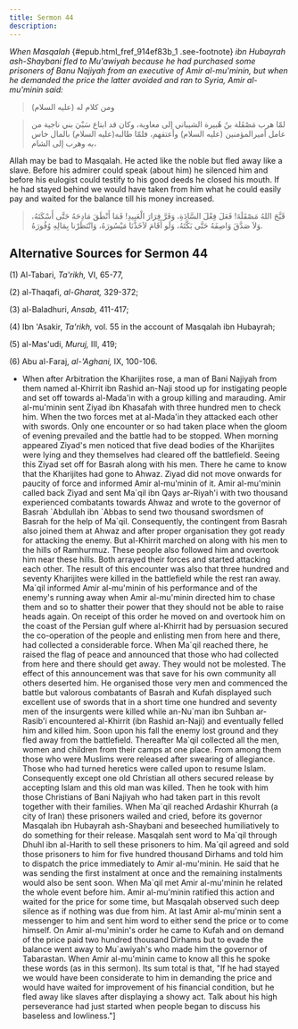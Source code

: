 ```yaml
---
title: Sermon 44
description: 
---
```


*When Masqalah* {#epub.html_fref_914ef83b_1
.see-footnote} *ibn Hubayrah ash-Shaybani fled to Mu'awiyah because he
had purchased some prisoners of Banu Najiyah from an executive of Amir
al-mu'minin, but when he demanded the price the latter avoided and ran
to Syria, Amir al-mu'minin said:*

> ومن كلام له (عليه السلام)

> لمّا هرب مَصْقَلة بنُ هُبيرة الشيباني إلى معاوية، وكان قد ابتاع سَبْيَ بني
> ناجية من عامل أميرالمؤمنين (عليه السلام) وأعتقهم، فلمّا طالبه(عليه
> السلام) بالمال خاس به وهرب إلى الشام،

Allah may be bad to Masqalah. He acted like the noble but fled away like
a slave. Before his admirer could speak (about him) he silenced him and
before his eulogist could testify to his good deeds he closed his mouth.
If he had stayed behind we would have taken from him what he could
easily pay and waited for the balance till his money increased.

> قَبَّحَ اللهُ مَصْقَلَةَ! فَعَلَ فِعْلَ السَّادَةِ، وَفَرَّ فِرَارَ الْعَبِيدِ! فَمَا أَنْطَقَ مَادِحَهُ حَتَّى
> أَسْكَتَهُ، وَلاَ صَدَّقَ وَاصِفَهُ حَتَّى بَكَّتَهُ، وَلَو أَقَامَ لاَخَذْنَا مَيْسُورَهُ، وَانْتَظَرْنا بِمَالِهِ
> وُفُورَهُ.

## Alternative Sources for Sermon 44

\(1\) Al-Tabari, *Ta\'rikh,* VI, 65-77,

\(2\) al-Thaqafi, *al-Gharat,* 329-372;

\(3\) al-Baladhuri, *Ansab,* 411-417;

\(4\) Ibn 'Asakir, *Ta\'rikh,* vol. 55 in the account of Masqalah ibn
Hubayrah;

\(5\) al-Mas'udi, *Muruj,* III, 419;

\(6\) Abu al-Faraj, *al-\'Aghani,* IX, 100-106.

-  When after
    Arbitration the Kharijites rose, a man of Bani Najiyah from them
    named al-Khirrit ibn Rashid an-Naji stood up for instigating people
    and set off towards al-Mada\'in with a group killing and marauding.
    Amir al-mu\'minin sent Ziyad ibn Khasafah with three hundred men to
    check him. When the two forces met at al-Mada\'in they attacked each
    other with swords. Only one encounter or so had taken place when the
    gloom of evening prevailed and the battle had to be stopped. When
    morning appeared Ziyad\'s men noticed that five dead bodies of the
    Kharijites were lying and they themselves had cleared off the
    battlefield. Seeing this Ziyad set off for Basrah along with his
    men. There he came to know that the Kharijites had gone to Ahwaz.
    Ziyad did not move onwards for paucity of force and informed Amir
    al-mu\'minin of it. Amir al-mu\'minin called back Ziyad and sent
    Ma\`qil ibn Qays ar-Riyah\'i with two thousand experienced
    combatants towards Ahwaz and wrote to the governor of Basrah
    \`Abdullah ibn \`Abbas to send two thousand swordsmen of Basrah for
    the help of Ma\`qil. Consequently, the contingent from Basrah also
    joined them at Ahwaz and after proper organisation they got ready
    for attacking the enemy. But al-Khirrit marched on along with his
    men to the hills of Ramhurmuz. These people also followed him and
    overtook him near these hills. Both arrayed their forces and started
    attacking each other. The result of this encounter was also that
    three hundred and seventy Kharijites were killed in the battlefield
    while the rest ran away. Ma\`qil informed Amir al-mu\'minin of his
    performance and of the enemy\'s running away when Amir al-mu\'minin
    directed him to chase them and so to shatter their power that they
    should not be able to raise heads again. On receipt of this order he
    moved on and overtook him on the coast of the Persian gulf where
    al-Khirrit had by persuasion secured the co-operation of the people
    and enlisting men from here and there, had collected a considerable
    force. When Ma\`qil reached there, he raised the flag of peace and
    announced that those who had collected from here and there should
    get away. They would not be molested. The effect of this
    announcement was that save for his own community all others deserted
    him. He organised those very men and commenced the battle but
    valorous combatants of Basrah and Kufah displayed such excellent use
    of swords that in a short time one hundred and seventy men of the
    insurgents were killed while an-Nu\`man ibn Suhban ar-Rasib\'i
    encountered al-Khirrit (ibn Rashid an-Naji) and eventually felled
    him and killed him. Soon upon his fall the enemy lost ground and
    they fled away from the battlefield. Thereafter Ma\`qil collected
    all the men, women and children from their camps at one place. From
    among them those who were Muslims were released after swearing of
    allegiance. Those who had turned heretics were called upon to resume
    Islam. Consequently except one old Christian all others secured
    release by accepting Islam and this old man was killed. Then he took
    with him those Christians of Bani Najiyah who had taken part in this
    revolt together with their families. When Ma\`qil reached Ardashir
    Khurrah (a city of Iran) these prisoners wailed and cried, before
    its governor Masqalah ibn Hubayrah ash-Shaybani and beseeched
    humiliatively to do something for their release. Masqalah sent word
    to Ma\`qil through Dhuhl ibn al-Harith to sell these prisoners to
    him. Ma\`qil agreed and sold those prisoners to him for five hundred
    thousand Dirhams and told him to dispatch the price immediately to
    Amir al-mu\'minin. He said that he was sending the first instalment
    at once and the remaining instalments would also be sent soon. When
    Ma\`qil met Amir al-mu\'minin he related the whole event before him.
    Amir al-mu\'minin ratified this action and waited for the price for
    some time, but Masqalah observed such deep silence as if nothing was
    due from him. At last Amir al-mu\'minin sent a messenger to him and
    sent him word to either send the price or to come himself. On Amir
    al-mu\'minin\'s order he came to Kufah and on demand of the price
    paid two hundred thousand Dirhams but to evade the balance went away
    to Mu\`awiyah\'s who made him the governor of Tabarastan. When Amir
    al-mu\'minin came to know all this he spoke these words (as in this
    sermon). Its sum total is that, \"If he had stayed we would have
    been considerate to him in demanding the price and would have waited
    for improvement of his financial condition, but he fled away like
    slaves after displaying a showy act. Talk about his high
    perseverance had just started when people began to discuss his
    baseless and lowliness.\"]